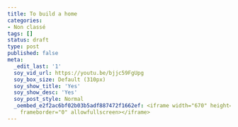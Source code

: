 ```yaml
---
title: To build a home
categories:
- Non classé
tags: []
status: draft
type: post
published: false
meta:
  _edit_last: '1'
  soy_vid_url: https://youtu.be/bjjc59FgUpg
  soy_box_size: Default (310px)
  soy_show_title: 'Yes'
  soy_show_desc: 'Yes'
  soy_post_style: Normal
  _oembed_e2f2ac6bf02b03b5adf887472f1662ef: <iframe width="670" height="377" src="https://www.youtube.com/embed/bjjc59FgUpg?fs=1&feature=oembed"
    frameborder="0" allowfullscreen></iframe>
---
```

